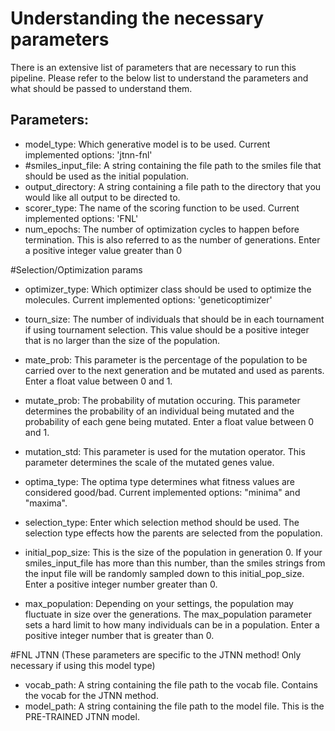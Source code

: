 # Understanding the necessary parameters

There is an extensive list of parameters that are necessary to run this pipeline. Please refer to the below list to understand the parameters and what should be passed to understand them.

## Parameters:

- model_type: Which generative model is to be used. Current implemented options: 'jtnn-fnl'
- #smiles_input_file: A string containing the file path to the smiles file that should be used as the initial population. 
- output_directory: A string containing a file path to the directory that you would like all output to be directed to. 
- scorer_type: The name of the scoring function to be used. Current implemented options: 'FNL'
- num_epochs: The number of optimization cycles to happen before termination. This is also referred to as the number of generations. Enter a positive integer value greater than 0

#Selection/Optimization params
- optimizer_type: Which optimizer class should be used to optimize the molecules. Current implemented options: 'geneticoptimizer'
- tourn_size: The number of individuals that should be in each tournament if using tournament selection. This value should be a positive integer that is no larger than the size of the population.
- mate_prob: This parameter is the percentage of the population to be carried over to the next generation and be mutated and used as parents. Enter a float value between 0 and 1.
- mutate_prob: The probability of mutation occuring. This parameter determines the probability of an individual being mutated and the probability of each gene being mutated. Enter a float value between 0 and 1.
- mutation_std: This parameter is used for the mutation operator. This parameter determines the scale of the mutated genes value.
- optima_type: The optima type determines what fitness values are considered good/bad. Current implemented options: "minima" and "maxima".
- selection_type: Enter which selection method should be used. The selection type effects how the parents are selected from the population. 

- initial_pop_size: This is the size of the population in generation 0. If your smiles_input_file has more than this number, than the smiles strings from the input file will be randomly sampled down to this initial_pop_size. Enter a positive integer number greater than 0.
- max_population: Depending on your settings, the population may fluctuate in size over the generations. The max_population parameter sets a hard limit to how many individuals can be in a population. Enter a positive integer number that is greater than 0.

#FNL JTNN (These parameters are specific to the JTNN method! Only necessary if using this model type)
- vocab_path: A string containing the file path to the vocab file. Contains the vocab for the JTNN method.
- model_path: A string containing the file path to the model file. This is the PRE-TRAINED JTNN model.